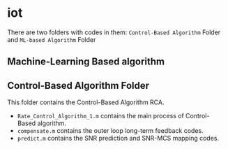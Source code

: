# iot

There are two folders with codes in them: ``Control-Based Algorithm`` Folder and ``ML-based Algorithm`` Folder

## Machine-Learning Based algorithm



## Control-Based Algorithm Folder

This folder contains the Control-Based Algorithm RCA.
* ``Rate_Control_Algorithm_1.m`` contains the main process of Control-Based algorithm.
* ``compensate.m`` contains the outer loop long-term feedback codes.
* ``predict.m`` contains the SNR prediction and SNR-MCS mapping codes.
